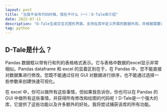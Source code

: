 ```yaml
---
layout: post
title: "当我不会写代码时候，我在干什么（一）：D-Tale库介绍"
date: 2022-07-11 
description: "D-Tale生成交互式图形界面，支持在其中定义所需的数据外观，并根据需要对数据进行探索性分析。"
tag: python
---  
```


## D-Tale是什么？
Pandas 数据框以带有行和列的表格格式表示。它与表格中数据的excel显示非常相似。Pandas dataframe 和 excel 的显着区别在于，在 Pandas 中，您不能直接对数据集进行修改。您既不能通过任何 GUI 对数据进行排序，也不能通过选择一些参数来创建快速可视化。

在 excel 中，你可以做所有这些事情，但如果我告诉你，你也可以在 Pandas 的 GUI 中做所有这些事情，并获得所有修改和绘图的代码呢！D-Tale是一个强大的库，它提供了这些功能以及许多额外的好处。我将尝试捕获该库的所有功能。
